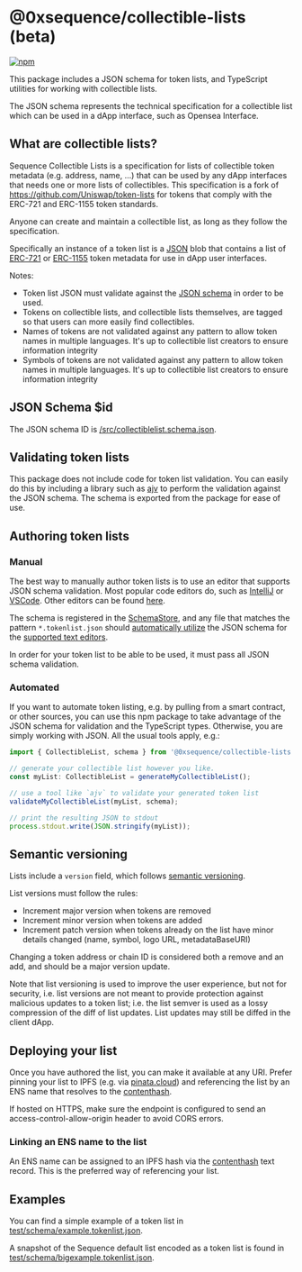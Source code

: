 # @0xsequence/collectible-lists (beta)
[![npm](https://img.shields.io/npm/v/@0xsequence/collectible-lists)](https://unpkg.com/@0xsequence/collectible-lists@latest/)

This package includes a JSON schema for token lists, and TypeScript utilities for working with collectible lists.

The JSON schema represents the technical specification for a collectible list which can be used in a dApp interface, such as Opensea Interface.

## What are collectible lists?

Sequence Collectible Lists is a specification for lists of collectible token metadata (e.g. address, name, ...) that can be used by any dApp interfaces that needs one or more lists of collectibles. This specification is a fork of https://github.com/Uniswap/token-lists for tokens that comply with the ERC-721 and ERC-1155 token standards.

Anyone can create and maintain a collectible list, as long as they follow the specification. 

Specifically an instance of a token list is a [JSON](https://www.json.org/json-en.html) blob that contains a list of 
[ERC-721](https://github.com/ethereum/EIPs/blob/master/EIPS/eip-721.md) or [ERC-1155](https://github.com/ethereum/EIPs/blob/master/EIPS/eip-1155.md) token metadata for use in dApp user interfaces.

Notes:
- Token list JSON must validate against the [JSON schema](https://json-schema.org/) in order to be used.
- Tokens on collectible lists, and collectible lists themselves, are tagged so that users can more easily find collectibles.
- Names of tokens are not validated against any pattern to allow token names in multiple languages. It's up to collectible list creators to ensure information integrity
- Symbols of tokens are not validated against any pattern to allow token names in multiple languages. It's up to collectible list creators to ensure information integrity

## JSON Schema $id

The JSON schema ID is [/src/collectiblelist.schema.json](https://github.com/0xsequence/collectible-lists/blob/main/src/collectiblelist.schema.json).

## Validating token lists

This package does not include code for token list validation. You can easily do this by including a library such as 
[ajv](https://ajv.js.org/) to perform the validation against the JSON schema. The schema is exported from the package
for ease of use.

## Authoring token lists

### Manual

The best way to manually author token lists is to use an editor that supports JSON schema validation. Most popular
code editors do, such as [IntelliJ](https://www.jetbrains.com/help/idea/json.html#ws_json_schema_add_custom) or 
[VSCode](https://code.visualstudio.com/docs/languages/json#_json-schemas-and-settings). Other editors
can be found [here](https://json-schema.org/implementations.html#editors).

The schema is registered in the [SchemaStore](https://github.com/SchemaStore/schemastore), and any file that matches
the pattern `*.tokenlist.json` should 
[automatically utilize](https://www.jetbrains.com/help/idea/json.html#ws_json_using_schemas) 
the JSON schema for the [supported text editors](https://www.schemastore.org/json/#editors).

In order for your token list to be able to be used, it must pass all JSON schema validation.

### Automated

If you want to automate token listing, e.g. by pulling from a smart contract, or other sources, you can use this
npm package to take advantage of the JSON schema for validation and the TypeScript types.
Otherwise, you are simply working with JSON. All the usual tools apply, e.g.:

```typescript
import { CollectibleList, schema } from '@0xsequence/collectible-lists'

// generate your collectible list however you like.
const myList: CollectibleList = generateMyCollectibleList();

// use a tool like `ajv` to validate your generated token list
validateMyCollectibleList(myList, schema);

// print the resulting JSON to stdout
process.stdout.write(JSON.stringify(myList));
```

## Semantic versioning

Lists include a `version` field, which follows [semantic versioning](https://semver.org/).

List versions must follow the rules:

- Increment major version when tokens are removed
- Increment minor version when tokens are added
- Increment patch version when tokens already on the list have minor details changed (name, symbol, logo URL, metadataBaseURI)

Changing a token address or chain ID is considered both a remove and an add, and should be a major version update.

Note that list versioning is used to improve the user experience, but not for security, i.e. list versions are not meant
to provide protection against malicious updates to a token list; i.e. the list semver is used as a lossy compression
of the diff of list updates. List updates may still be diffed in the client dApp.

## Deploying your list

Once you have authored the list, you can make it available at any URI. Prefer pinning your list to IPFS 
(e.g. via [pinata.cloud](https://pinata.cloud)) and referencing the list by an ENS name that resolves to the 
[contenthash](https://eips.ethereum.org/EIPS/eip-1577).

If hosted on HTTPS, make sure the endpoint is configured to send an access-control-allow-origin header to avoid CORS errors.

### Linking an ENS name to the list

An ENS name can be assigned to an IPFS hash via the [contenthash](https://eips.ethereum.org/EIPS/eip-1577) text record.
This is the preferred way of referencing your list.

## Examples

You can find a simple example of a token list in [test/schema/example.tokenlist.json](https://github.com/0xsequence/collectible-lists/blob/main/test/schema/example.collectiblelist.json).

A snapshot of the Sequence default list encoded as a token list is found in [test/schema/bigexample.tokenlist.json](https://github.com/0xsequence/collectible-lists/blob/main/test/schema/bigexample.collectiblelist.json).

